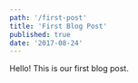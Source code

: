 ```yaml
---
path: '/first-post'
title: 'First Blog Post'
published: true
date: '2017-08-24'
---
```


Hello! This is our first blog post.

